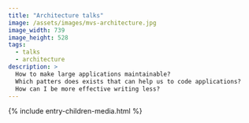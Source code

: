 ```yaml
---
title: "Architecture talks"
image: /assets/images/mvs-architecture.jpg
image_width: 739
image_height: 528
tags:
  - talks
  - architecture
description: > 
  How to make large applications maintainable?
  Which patters does exists that can help us to code applications?
  How can I be more effective writing less?
---
```


{% include entry-children-media.html %}
